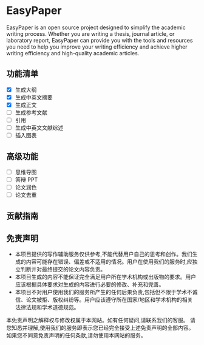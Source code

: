 # EasyPaper

EasyPaper is an open source project designed to simplify the academic writing process. Whether you are writing a thesis, journal article, or laboratory report, EasyPaper can provide you with the tools and resources you need to help you improve your writing efficiency and achieve higher writing efficiency and high-quality academic articles.

## 功能清单

- [x] 生成大纲
- [x] 生成中英文摘要
- [x] 生成正文
- [ ] 生成参考文献
- [ ] 引用
- [ ] 生成中英文文献综述
- [ ] 插入图表

## 高级功能

- [ ] 思维导图
- [ ] 答辩 PPT
- [ ] 论文润色
- [ ] 论文去重

## 贡献指南

## 免责声明

- 本项目提供的写作辅助服务仅供参考,不能代替用户自己的思考和创作。我们生成的内容可能存在错误、偏差或不适用的情况。用户在使用我们的服务时,应独立判断并对最终提交的论文内容负责。
- 本项目生成的内容不能保证完全满足用户所在学术机构或出版物的要求。用户应该根据具体要求对生成的内容进行必要的修改、补充和完善。
- 本项目不对用户使用我们的服务所产生的任何后果负责,包括但不限于学术不诚信、论文被拒、版权纠纷等。用户应该遵守所在国家/地区和学术机构的相关法律法规和学术道德规范。

本免责声明之解释权与修改权属于本网站。如有任何疑问,请联系我们的客服。
请您知悉并理解,使用我们的服务即表示您已经完全接受上述免责声明的全部内容。如果您不同意免责声明的任何条款,请勿使用本网站的服务。
